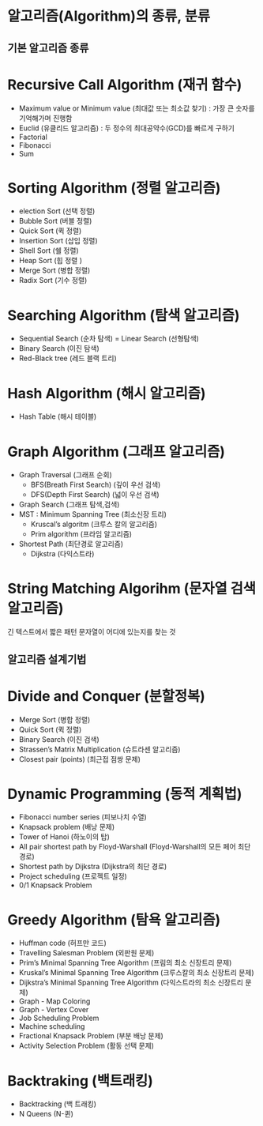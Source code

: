 # 알고리즘(Algorithm)의 종류, 분류
## 기본 알고리즘 종류
# Recursive Call Algorithm (재귀 함수)
- Maximum value or Minimum value (최대값 또는 최소값 찾기) : 가장 큰 숫자를 기억해가며 진행함   
- Euclid (유클리드 알고리즘) : 두 정수의 최대공약수(GCD)를 빠르게 구하기   
- Factorial 
- Fibonacci   
- Sum   

# Sorting Algorithm (정렬 알고리즘) 
- election Sort (선택 정렬)   
- Bubble Sort (버블 정렬)   
- Quick Sort (퀵 정렬)   
- Insertion Sort (삽입 정렬)   
- Shell Sort (쉘 정렬)   
- Heap Sort (힙 정렬 )   
- Merge Sort (병합 정렬)   
- Radix Sort (기수 정렬)   

# Searching Algorithm (탐색 알고리즘)
- Sequential Search (순차 탐색) = Linear Search (선형탐색)
- Binary Search (이진 탐색)   
- Red-Black tree (레드 블랙 트리)   

# Hash Algorithm (해시 알고리즘)   
- Hash Table (해시 테이블)   

# Graph Algorithm (그래프 알고리즘)
- Graph Traversal (그래프 순회)   
  - BFS(Breath First Search) (깊이 우선 검색)
  - DFS(Depth First Search) (넓이 우선 검색)
- Graph Search (그래프 탐색,검색)
- MST : Minimum Spanning Tree (최소신장 트리)  
  - Kruscal’s algoritm (크루스 칼의 알고리즘)   
  - Prim algorithm (프라임 알고리즘) 
- Shortest Path (최단경로 알고리즘)   
  - Dijkstra (다익스트라)
 
# String Matching Algorihm (문자열 검색 알고리즘)
긴 텍스트에서 짧은 패턴 문자열이 어디에 있는지를 찾는 것

## 알고리즘 설계기법
# Divide and Conquer (분할정복)   
- Merge Sort (병합 정렬)
- Quick Sort (퀵 정렬)
- Binary Search (이진 검색)
- Strassen’s Matrix Multiplication (슈트라센 알고리즘)
- Closest pair (points) (최근접 점쌍 문제)
# Dynamic Programming (동적 계획법)

- Fibonacci number series (피보나치 수열)
- Knapsack problem (배낭 문제)
- Tower of Hanoi (하노이의 탑)
- All pair shortest path by Floyd-Warshall (Floyd-Warshall의 모든 페어 최단 경로)
- Shortest path by Dijkstra (Dijkstra의 최단 경로)
- Project scheduling (프로젝트 일정)
- 0/1 Knapsack Problem

# Greedy Algorithm (탐욕 알고리즘)
- Huffman code (허프만 코드)
- Travelling Salesman Problem (외판원 문제)
- Prim’s Minimal Spanning Tree Algorithm (프림의 최소 신장트리 문제)
- Kruskal’s Minimal Spanning Tree Algorithm (크루스칼의 최소 신장트리 문제)
- Dijkstra’s Minimal Spanning Tree Algorithm (다익스트라의 최소 신장트리 문제)
- Graph - Map Coloring
- Graph - Vertex Cover
- Job Scheduling Problem
- Machine scheduling
- Fractional Knapsack Problem (부분 배낭 문제)
- Activity Selection Problem (활동 선택 문제)

# Backtraking (백트래킹)
- Backtracking (백 트래킹)
- N Queens (N-퀸)

